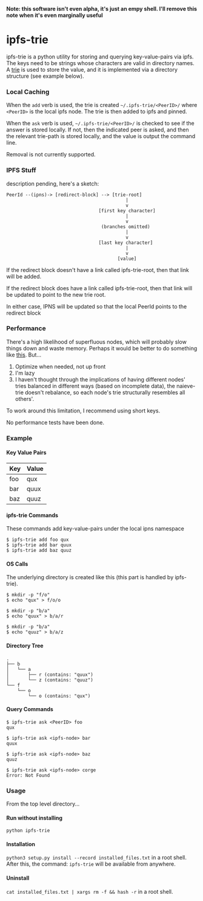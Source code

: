 **Note: this software isn't even alpha, it's just an empy shell.  I'll remove this note when it's even marginally useful**

ipfs-trie
=============

ipfs-trie is a python utility for storing and querying key-value-pairs via ipfs.  The keys need to be strings whose characters are valid in directory names. A [trie](https://en.wikipedia.org/wiki/Trie) is used to store the value, and it is implemented via a directory structure (see example below).

### Local Caching

When the `add` verb is used, the trie is created `~/.ipfs-trie/<PeerID>/` where `<PeerID>` is the local ipfs node.  The trie is then added to ipfs and pinned.

When the `ask` verb is used, `~/.ipfs-trie/<PeerID>/` is checked to see if the answer is stored locally.  If not, then the indicated peer is asked, and then the relevant trie-path is stored locally, and the value is output the command line.

Removal is not currently supported.

### IPFS Stuff

description pending, here's a sketch:

    PeerId --(ipns)-> [redirect-block] --> [trie-root]
                                                |
                                                v
                                      [first key character]
                                                |
                                                v
                                       (branches omitted)
                                                |
                                                v
                                      [last key character]
                                                |
                                                v
                                             [value]

If the redirect block doesn't have a link called ipfs-trie-root, then that link will be added.

If the redirect block does have a link called ipfs-trie-root, then that link will be updated to point to the new trie root.

In either case, IPNS will be updated so that the local PeerId points to the redirect block

### Performance

There's a high likelihood of superfluous nodes, which will probably slow things down and waste memory.  Perhaps it would be better to do something like [this](https://github.com/ethereum/wiki/wiki/Patricia-Tree).  But...
 1. Optimize when needed, not up front
 2. I'm lazy
 3. I haven't thought through the implications of having different nodes' tries balanced in different ways (based on incomplete data), the naieve-trie doesn't rebalance, so each node's trie structurally resembles all others'.

To work around this limitation, I recommend using short keys.

No performance tests have been done.

### Example

#### Key Value Pairs

| Key | Value |
|-----|-------|
| foo | qux   |
| bar | quux  |
| baz | quuz  |

#### ipfs-trie Commands

These commands add key-value-pairs under the local ipns namespace

    $ ipfs-trie add foo qux
    $ ipfs-trie add bar quux
    $ ipfs-trie add baz quuz

#### OS Calls

The underlying directory is created like this (this part is handled by ipfs-trie).

    $ mkdir -p "f/o"
    $ echo "qux" > f/o/o

    $ mkdir -p "b/a"
    $ echo "quux" > b/a/r

    $ mkdir -p "b/a"
    $ echo "quuz" > b/a/z

#### Directory Tree

    .
    ├── b
    │   └── a
    │       ├── r (contains: "quux")
    │       └── z (contains: "quuz")
    └── f
        └── o
            └── o (contains: "qux")

#### Query Commands

    $ ipfs-trie ask <PeerID> foo
    qux

    $ ipfs-trie ask <ipfs-node> bar
    quux

    $ ipfs-trie ask <ipfs-node> baz
    quuz

    $ ipfs-trie ask <ipfs-node> corge
    Error: Not Found

### Usage

From the top level directory...

#### Run without installing
`python ipfs-trie`

#### Installation
`python3 setup.py install --record installed_files.txt` in a root shell. After this, the command: `ipfs-trie` will be available from anywhere.

#### Uninstall
`cat installed_files.txt | xargs rm -f && hash -r` in a root shell.

